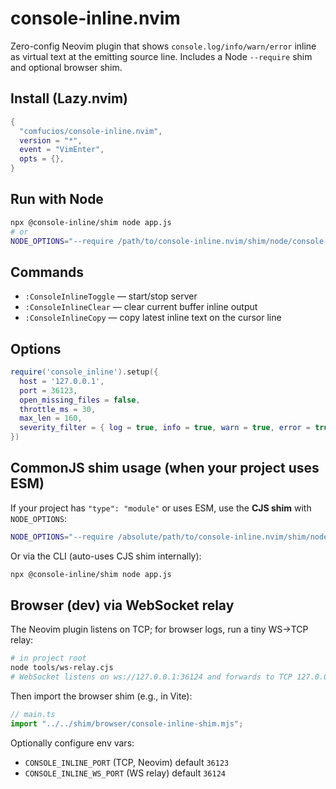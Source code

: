 # console-inline.nvim

Zero-config Neovim plugin that shows `console.log/info/warn/error` inline as virtual text at the emitting source line.
Includes a Node `--require` shim and optional browser shim.

## Install (Lazy.nvim)

```lua
{
  "comfucios/console-inline.nvim",
  version = "*",
  event = "VimEnter",
  opts = {},
}
```

## Run with Node

```bash
npx @console-inline/shim node app.js
# or
NODE_OPTIONS="--require /path/to/console-inline.nvim/shim/node/console-inline-shim.js" node app.js
```

## Commands

- `:ConsoleInlineToggle` — start/stop server
- `:ConsoleInlineClear` — clear current buffer inline output
- `:ConsoleInlineCopy` — copy latest inline text on the cursor line

## Options

```lua
require('console_inline').setup({
  host = '127.0.0.1',
  port = 36123,
  open_missing_files = false,
  throttle_ms = 30,
  max_len = 160,
  severity_filter = { log = true, info = true, warn = true, error = true },
})
```

## CommonJS shim usage (when your project uses ESM)

If your project has `"type": "module"` or uses ESM, use the **CJS shim** with `NODE_OPTIONS`:

```bash
NODE_OPTIONS="--require /absolute/path/to/console-inline.nvim/shim/node/console-inline-shim.cjs" node app.js
```

Or via the CLI (auto-uses CJS shim internally):

```bash
npx @console-inline/shim node app.js
```

## Browser (dev) via WebSocket relay

The Neovim plugin listens on TCP; for browser logs, run a tiny WS→TCP relay:

```bash
# in project root
node tools/ws-relay.cjs
# WebSocket listens on ws://127.0.0.1:36124 and forwards to TCP 127.0.0.1:36123
```

Then import the browser shim (e.g., in Vite):

```ts
// main.ts
import "../../shim/browser/console-inline-shim.mjs";
```

Optionally configure env vars:

- `CONSOLE_INLINE_PORT` (TCP, Neovim) default `36123`
- `CONSOLE_INLINE_WS_PORT` (WS relay) default `36124`
